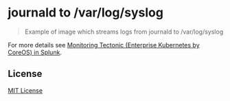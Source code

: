 # journald to /var/log/syslog

> Example of image which streams logs from journald to /var/log/syslog

For more details see [Monitoring Tectonic (Enterprise Kubernetes by CoreOS) in Splunk](https://www.outcoldsolutions.com/blog/2018-03-21-monitoring-tectonic-in-splunk/).

## License

[MIT License](./LICENSE)
